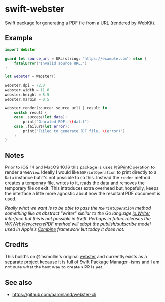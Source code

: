 # swift-webster

Swift package for generating a PDF file from a URL (rendered by WebKit).

## Example

```swift
import Webster

guard let source_url = URL(string: "https://example.com") else {
    fatalError("Invalid source URL.")
}

let webster = Webster()

webster.dpi = 72.0
webster.width = 11.0
webster.height = 8.5
webster.margin = 0.5

webster.render(source: source_url) { result in
    switch result {
    case .success(let data):
        print("Genrated PDF: \(data)")
    case .failure(let error):
        print("Failed to generate PDF file, \(error)")
    }
}
```

## Notes

Prior to iOS 14 and MacOS 10.16 this package is uses [NSPrintOperation](https://developer.apple.com/documentation/appkit/nsprintoperation) to render a `WebView`. Ideally I would like `NSPrintOperation` to print directly to a `Data` instance but it's not possible to do this. Instead the `render` method creates a temporary file, writes to it, reads the data and removes the temporary file on exit. This introduces extra overhead but, hopefully, keeps the interface a little more agnostic about how the resultant PDF document is used.

_Really what we want is to be able to pass the `NSPrintOperation` method something like an abstract "writer" similar to the Go language [io.Writer](https://golang.org/pkg/io/) interface but this is not possible in Swift. Perhaps in future releases the [WKWebView.createPDF](https://developer.apple.com/documentation/webkit/wkwebview/3650490-createpdf) method will adopt the publish/subscribe model used in Apple's [Combine](https://developer.apple.com/documentation/combine) framework but today it does not._

## Credits

This build's on @msmollin's original [webster](https://github.com/msmollin/webster) and currently exists as a separate project because it is full of Swift Package Manager -isms and I am not sure what the best way to create a PR is yet.

## See also

* https://github.com/aaronland/webster-cli
